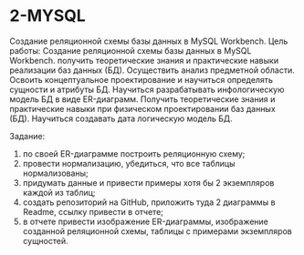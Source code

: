 # 2-MYSQL
Создание реляционной схемы базы данных в MySQL Workbench.
Цель работы: Cоздание реляционной схемы базы данных в MySQL Workbench. получить теоретические знания и практические навыки реализации баз данных (БД). Осуществить анализ предметной области. Освоить концептуальное проектирование и научиться определять сущности и атрибуты БД. Научиться разрабатывать инфологическую модель БД в виде ER-диаграмм. Получить теоретические знания и практические навыки при физическом проектировании баз данных (БД). Научиться создавать дата логическую модель БД.

Задание: 
1. по своей ER-диаграмме построить реляционную схему;
2. провести нормализацию, убедиться, что все таблицы нормализованы;
3. придумать данные и привести примеры хотя бы 2 экземпляров каждой
из таблиц;
4. создать репозиторий на GitHub, приложить туда 2 диаграммы в
Readme, ссылку привести в отчете;
5. в отчете привести изображение ER-диаграммы, изображение созданной
реляционной схемы, таблицы с примерами экземпляров сущностей.
